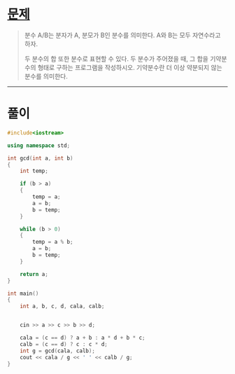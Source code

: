 # [문제](https://www.acmicpc.net/problem/1735 "#1735번")
  
> 분수 A/B는 분자가 A, 분모가 B인 분수를 의미한다. A와 B는 모두 자연수라고 하자.
>
> 두 분수의 합 또한 분수로 표현할 수 있다. 두 분수가 주어졌을 때, 그 합을 기약분수의 형태로 구하는 프로그램을 작성하시오. 기약분수란 더 이상 약분되지 않는 분수를 의미한다.
<hr/>

# 풀이

```cpp
#include<iostream>

using namespace std;

int gcd(int a, int b)
{
	int temp;

	if (b > a)
	{
		temp = a;
		a = b;
		b = temp;
	}

	while (b > 0)
	{
		temp = a % b;
		a = b;
		b = temp;
	}

	return a;
}

int main()
{
	int a, b, c, d, cala, calb;


	cin >> a >> c >> b >> d;

	cala = (c == d) ? a + b : a * d + b * c;
	calb = (c == d) ? c : c * d;
	int g = gcd(cala, calb);
	cout << cala / g << ' ' << calb / g;
}
```


